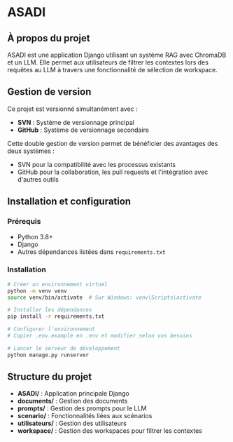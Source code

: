 # ASADI

## À propos du projet
ASADI est une application Django utilisant un système RAG avec ChromaDB et un LLM. Elle permet aux utilisateurs de filtrer les contextes lors des requêtes au LLM à travers une fonctionnalité de sélection de workspace.

## Gestion de version
Ce projet est versionné simultanément avec :
- **SVN** : Système de versionnage principal
- **GitHub** : Système de versionnage secondaire

Cette double gestion de version permet de bénéficier des avantages des deux systèmes :
- SVN pour la compatibilité avec les processus existants
- GitHub pour la collaboration, les pull requests et l'intégration avec d'autres outils

## Installation et configuration

### Prérequis
- Python 3.8+
- Django
- Autres dépendances listées dans `requirements.txt`

### Installation
```bash
# Créer un environnement virtuel
python -m venv venv
source venv/bin/activate  # Sur Windows: venv\Scripts\activate

# Installer les dépendances
pip install -r requirements.txt

# Configurer l'environnement
# Copier .env.example en .env et modifier selon vos besoins

# Lancer le serveur de développement
python manage.py runserver
```

## Structure du projet
- **ASADI/** : Application principale Django
- **documents/** : Gestion des documents
- **prompts/** : Gestion des prompts pour le LLM
- **scenario/** : Fonctionnalités liées aux scénarios
- **utilisateurs/** : Gestion des utilisateurs
- **workspace/** : Gestion des workspaces pour filtrer les contextes
